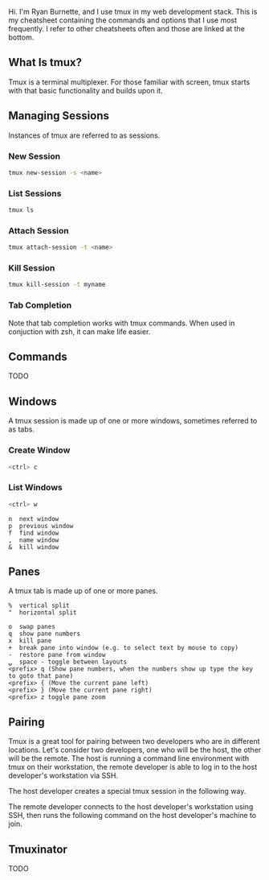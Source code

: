 Hi. I'm Ryan Burnette, and I use tmux in my web development stack. This is my
cheatsheet containing the commands and options that I use most frequently. I
refer to other cheatsheets often and those are linked at the bottom.

## What Is tmux?

Tmux is a terminal multiplexer. For those familiar with screen, tmux starts
with that basic functionality and builds upon it.

## Managing Sessions

Instances of tmux are referred to as sessions.

### New Session

```bash
tmux new-session -s <name>
```

### List Sessions

```bash
tmux ls
```

### Attach Session

```bash
tmux attach-session -t <name>
```

### Kill Session

```bash
tmux kill-session -t myname
```

### Tab Completion

Note that tab completion works with tmux commands. When used in conjuction with zsh, it can make life easier.

## Commands

TODO

## Windows

A tmux session is made up of one or more windows, sometimes referred to as tabs.

### Create Window

```bash
<ctrl> c
```

### List Windows

```bash
<ctrl> w
```

```
n  next window
p  previous window
f  find window
,  name window
&  kill window
```

## Panes

A tmux tab is made up of one or more panes.

```
%  vertical split
"  horizontal split

o  swap panes
q  show pane numbers
x  kill pane
+  break pane into window (e.g. to select text by mouse to copy)
-  restore pane from window
⍽  space - toggle between layouts
<prefix> q (Show pane numbers, when the numbers show up type the key to goto that pane)
<prefix> { (Move the current pane left)
<prefix> } (Move the current pane right)
<prefix> z toggle pane zoom
```

## Pairing

Tmux is a great tool for pairing between two developers who are in different
locations. Let's consider two developers, one who will be the host, the other
will be the remote. The host is running a command line environment with tmux on
their workstation, the remote developer is able to log in to the host
developer's workstation via SSH.

The host developer creates a special tmux session in the following way.

The remote developer connects to the host developer's workstation using SSH,
then runs the following command on the host developer's machine to join.

## Tmuxinator

TODO
